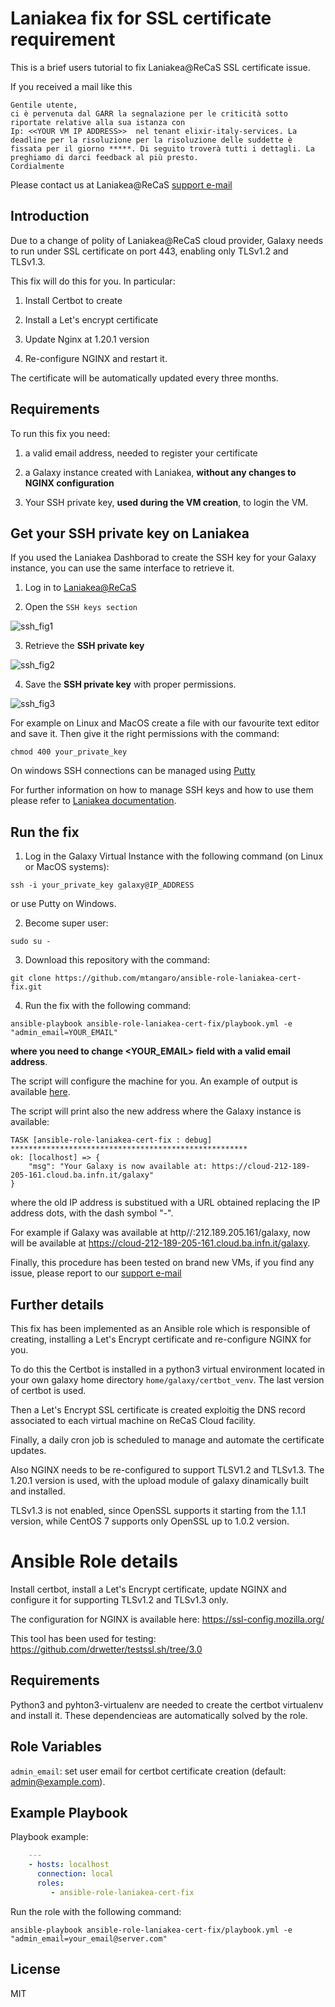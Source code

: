 Laniakea fix for SSL certificate  requirement
=========

This is a brief users tutorial to fix Laniakea@ReCaS SSL certificate issue.

If you received a mail like this

```
Gentile utente,
ci è pervenuta dal GARR la segnalazione per le criticità sotto riportate relative alla sua istanza con 
Ip: <<YOUR VM IP ADDRESS>>  nel tenant elixir-italy-services. La deadline per la risoluzione per la risoluzione delle suddette è fissata per il giorno *****. Di seguito troverà tutti i dettagli. La preghiamo di darci feedback al più presto.
Cordialmente 
```

Please contact us at Laniakea@ReCaS [support e-mail](mailto:laniakea.helpdesk@gmail.com)

Introduction
------------

Due to a change of polity of Laniakea@ReCaS cloud provider, Galaxy needs to run under SSL certificate on port 443, enabling only TLSv1.2 and TLSv1.3.

This fix will do this for you. In particular:

1. Install Certbot to create

2. Install a Let's encrypt certificate

3. Update Nginx at 1.20.1 version

4. Re-configure NGINX and restart it.

The certificate will be automatically updated every three months.

Requirements
------------

To run this fix you need:

1. a valid email address, needed to register your certificate

2. a Galaxy instance created with Laniakea, **without any changes to NGINX configuration**

3. Your SSH private key, **used during the VM creation**, to login the VM.

Get your SSH private key on Laniakea
------------------------------------

If you used the Laniakea Dashborad to create the SSH key for your Galaxy instance, you can use the same interface to retrieve it.

1. Log in to [Laniakea@ReCaS](https://laniakea-dashboard.cloud.ba.infn.it/)

2. Open the ``SSH keys section``

![ssh_fig1](https://github.com/mtangaro/ansible-role-laniakea-cert-fix/blob/main/ssh_fig1.png)

3. Retrieve the **SSH private key**

![ssh_fig2](https://github.com/mtangaro/ansible-role-laniakea-cert-fix/blob/main/ssh_fig2.png)

4. Save the **SSH private key** with proper permissions.

![ssh_fig3](https://github.com/mtangaro/ansible-role-laniakea-cert-fix/blob/main/ssh_fig3.png)

For example on Linux and MacOS create a file with our favourite text editor and save it. Then give it the right permissions with the command:

``chmod 400 your_private_key``

On windows SSH connections can be managed using [Putty](https://www.ssh.com/academy/ssh/putty/windows)

For further information on how to manage SSH keys and how to use them please refer to [Laniakea documentation](https://laniakea.readthedocs.io/en/latest/user_documentation/ssh_keys/ssh_keys.html).

Run the fix
-----------

1. Log in the Galaxy Virtual Instance with the following command (on Linux or MacOS systems):

```
ssh -i your_private_key galaxy@IP_ADDRESS
```

or use Putty on Windows.

2. Become super user:

```
sudo su -
```

3. Download this repository with the command:

```
git clone https://github.com/mtangaro/ansible-role-laniakea-cert-fix.git
```

4. Run the fix with the following command:

```
ansible-playbook ansible-role-laniakea-cert-fix/playbook.yml -e "admin_email=YOUR_EMAIL"
```

**where you need to change <YOUR_EMAIL> field with a valid email address**.

The script will configure the machine for you. An example of output is available [here](https://github.com/mtangaro/ansible-role-laniakea-cert-fix/blob/main/fix.log).

The script will print also the new address where the Galaxy instance is available:

```
TASK [ansible-role-laniakea-cert-fix : debug] *****************************************************
ok: [localhost] => {
    "msg": "Your Galaxy is now available at: https://cloud-212-189-205-161.cloud.ba.infn.it/galaxy"
}
```

where the old IP address is substitued with a URL obtained replacing the IP address dots, with the dash symbol "-".

For example if Galaxy was available at http//:212.189.205.161/galaxy, now will be available at https://cloud-212-189-205-161.cloud.ba.infn.it/galaxy.

Finally, this procedure has been tested on brand new VMs, if you find any issue, please report to our [support e-mail](mailto:laniakea.helpdesk@gmail.com)

Further details
---------------

This fix has been implemented as an Ansible role which is responsible of creating, installing a Let's Encrypt certificate and re-configure NGINX for you.

To do this the Certbot is installed in a python3 virtual environment located in your own galaxy home directory ``home/galaxy/certbot_venv``. The last version of certbot is used.

Then a Let's Encrypt SSL certificate is created exploitig the DNS record associated to each virtual machine on ReCaS Cloud facility.

Finally, a daily cron job is scheduled to manage and automate the certificate updates.

Also NGINX needs to be re-configured to support TLSV1.2 and TLSv1.3. The 1.20.1 version is used, with the upload module of galaxy dinamically built and installed.

TLSv1.3 is not enabled, since OpenSSL supports it starting from the 1.1.1 version, while CentOS 7 supports only OpenSSL up to 1.0.2 version.

Ansible Role details
====================

Install certbot, install a Let's Encrypt certificate, update NGINX and configure it for supporting TLSv1.2 and TLSv1.3 only.

The configuration for NGINX is available here: https://ssl-config.mozilla.org/ 

This tool has been used for testing: https://github.com/drwetter/testssl.sh/tree/3.0 

Requirements
------------

Python3 and pyhton3-virtualenv are needed to create the certbot virtualenv and install it. These dependencieas are automatically solved by the role.


Role Variables
--------------

``admin_email``: set user email for certbot certificate creation (default: admin@example.com).

Example Playbook
----------------

Playbook example:

```yaml
    ---
    - hosts: localhost
      connection: local
      roles:
         - ansible-role-laniakea-cert-fix
```

Run the role with the following command:

```
ansible-playbook ansible-role-laniakea-cert-fix/playbook.yml -e "admin_email=your_email@server.com"
```

License
-------

MIT
